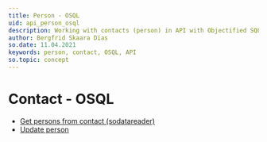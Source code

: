 ```yaml
---
title: Person - OSQL
uid: api_person_osql
description: Working with contacts (person) in API with Objectified SQL.
author: Bergfrid Skaara Dias
so.date: 11.04.2021
keywords: person, contact, OSQL, API
so.topic: concept
---
```


# Contact - OSQL

* [Get persons from contact (sodatareader)][1]
* [Update person][2]

<!-- Referenced links -->
[1]: get-persons-from-contact-sodatareader.md
[2]: osql/update-person-osql.md

